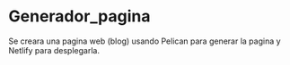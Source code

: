 # Generador_pagina
Se creara una pagina web (blog) usando Pelican para generar la pagina y Netlify para desplegarla.

